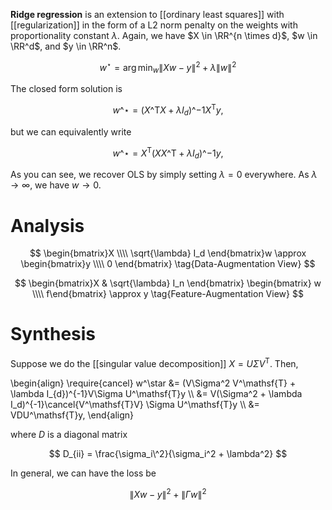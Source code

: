 **Ridge regression** is an extension to [[ordinary least squares]] with [[regularization]] in the form of a L2 norm penalty on the weights with proportionality constant $\lambda$. Again, we have $X \in \RR^{n \times d}$, $w \in \RR^d$, and $y \in \RR^n$.

$$
w^\star = \arg\min_w \lVert Xw - y \rVert^2 + \lambda \lVert w \rVert^2
$$

The closed form solution is

$$
w\^\star = (X\^\mathsf{T}X + \lambda I_{d})\^{-1}X^\mathsf{T}y, \tag{Classic Ridge Form}
$$

but we can equivalently write

$$
w\^\star = X^\mathsf{T}(XX\^\mathsf{T} + \lambda I_{d})\^{-1}y, \tag{Kernel Ridge Form}
$$

As you can see, we recover OLS by simply setting $\lambda = 0$ everywhere. As $\lambda \to \infty$, we have $w \to 0$.

# Analysis

$$
\begin{bmatrix}X \\\\ \sqrt{\lambda} I_d \end{bmatrix}w \approx \begin{bmatrix}y \\\\ 0 \end{bmatrix} \tag{Data-Augmentation View}
$$

$$
\begin{bmatrix}X & \sqrt{\lambda} I_n \end{bmatrix} \begin{bmatrix} w \\\\ f\end{bmatrix} \approx y \tag{Feature-Augmentation View}
$$

# Synthesis

Suppose we do the [[singular value decomposition]] $X = U \Sigma V^\mathsf{T}$. Then,

\begin{align}
\require{cancel} w^\star &= (V\Sigma^2 V^\mathsf{T} + \lambda I_{d})\^{-1}V\Sigma U^\mathsf{T}y \\\\
&= V(\Sigma^2 + \lambda I_d)\^{-1}\cancel{V^\mathsf{T}V} \Sigma U^\mathsf{T}y \\\\
&= VDU^\mathsf{T}y,
\end{align}

where $D$ is a diagonal matrix 

$$
D_{ii} = \frac{\sigma_i\^2}{\sigma_i^2 + \lambda^2}
$$


In general, we can have the loss be

$$
\lVert Xw - y \rVert^2 + \lVert \Gamma w \rVert^2
$$